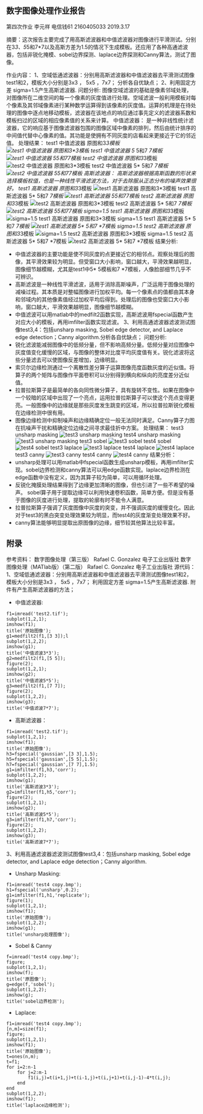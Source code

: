 数字图像处理作业报告
---
第四次作业
李元祥 电信钱61 2160405033
2019.3.17


摘要：这次报告主要完成了用高斯滤波器和中值滤波器对图像进行平滑测试。分别在3*3、5*5和7*7以及高斯方差为1.5的情况下生成模板。还应用了各种高通滤波器，包括非锐化掩模、sobel边界探测、laplace边界探测和Canny算法，测试了图像。

作业内容：
1、空域低通滤波器：分别用高斯滤波器和中值滤波器去平滑测试图像test1和2，模板大小分别是3x3 ， 5x5 ，7x7； 分析各自优缺点；
2、利用固定方差 sigma=1.5产生高斯滤波器.
问题分析:
图像空域滤波的基础是像素邻域处理，对图像所在二维空间的每一个像素的灰度值进行处理。空域滤波一般利用模板对每个像素及其邻域像素进行某种数学运算得到该像素的灰度值。运算的机理是在待处理的图像中逐点地移动模板，滤波器在该地点的响应通过事先定义的滤波器系数和模板扫过的区域的相应像素值的关系来计算。
中值滤波器：
是一种非线性统计滤波器，它的响应基于图像滤波器包围的图像区域中像素的排列，然后由统计排序的中间值代替中心像素的值。其功能是使拥有不同灰度的店看起来更接近于它的邻近值。
处理结果：
test1 中值滤波器 原图和3*3模板
![test1 中值滤波器 原图和3*3模板](https://github.com/lyx2160405033/images/blob/master/test1%20%E4%B8%AD%E5%80%BC%E5%8E%9F%E5%9B%BE%2033.bmp?raw=true)
test1 中值滤波器 5* 5和7 *7模板
![test1 中值滤波器 5*5和7*7模板](https://github.com/lyx2160405033/images/blob/master/test1%20%E4%B8%AD%E5%80%BC55%2077.bmp?raw=true)
test2 中值滤波器 原图和3*3模板
![test2 中值滤波器 原图和3*3模板](https://github.com/lyx2160405033/images/blob/master/test2%20%E4%B8%AD%E5%80%BC%E5%8E%9F%E5%9B%BE%2033.bmp?raw=true)
test2 中值滤波器 5* 5和7 *7模板
![test2 中值滤波器 5*5和7*7模板](https://github.com/lyx2160405033/images/blob/master/test2%20%E4%B8%AD%E5%80%BC55%2077.bmp?raw=true)
高斯滤波器：
高斯滤波器根据高斯函数的形状来选择模板权值，也是一种线性平滑滤波方法，对于去除服从正态分布的噪声效果很好。
test1 高斯滤波器 原图和3*3模板
![test1 高斯滤波器 原图和3*3模板](https://github.com/lyx2160405033/images/blob/master/test1%20%E9%AB%98%E6%96%AF%E5%8E%9F%E5%A7%8B%2033.bmp?raw=true)
test1 高斯滤波器 5* 5和7 *7模板
![test1 高斯滤波器 5*5和7*7模板](https://github.com/lyx2160405033/images/blob/master/test1%20%E9%AB%98%E6%96%AF55%2077.bmp?raw=true)
test2 高斯滤波器 原图和3*3模板
![test2 高斯滤波器 原图和3*3模板](https://github.com/lyx2160405033/images/blob/master/test2%20%E9%AB%98%E6%96%AF%E5%8E%9F%E5%A7%8B%2033.bmp?raw=true)
test2 高斯滤波器 5* 5和7 *7模板
![test2 高斯滤波器 5*5和7*7模板](https://github.com/lyx2160405033/images/blob/master/test2%20%E9%AB%98%E6%96%AF55%2077.bmp?raw=true)
sigma=1.5 test1 高斯滤波器 原图和3*3模板
![sigma=1.5 test1 高斯滤波器 原图和3*3模板](https://github.com/lyx2160405033/images/blob/master/test1%20%E9%AB%98%E6%96%AFsigma1.5%20%E5%8E%9F%E5%A7%8B%2033.bmp?raw=true)
sigma=1.5 test1 高斯滤波器 5* 5和7 *7模板
![test1 高斯滤波器 5* 5和7 *7模板](https://github.com/lyx2160405033/images/blob/master/test1%20%E9%AB%98%E6%96%AFsigma1.5%2055%2077.bmp?raw=true)
sigma=1.5 test2 高斯滤波器 原图和3*3模板
![sigma=1.5 test2 高斯滤波器 原图和3*3模板](https://github.com/lyx2160405033/images/blob/master/test2%20%E9%AB%98%E6%96%AFsigma1.5%20%E5%8E%9F%E5%A7%8B%2033.bmp?raw=true)
sigma=1.5 test2 高斯滤波器 5* 5和7 *7模板
![test2 高斯滤波器 5* 5和7 *7模板](https://github.com/lyx2160405033/images/blob/master/test2%20%E9%AB%98%E6%96%AFsigma1.5%2055%2077.bmp?raw=true)
结果分析:
* 中值滤波器的主要功能是使不同灰度的点更接近它的相邻点。观察处理后的图像，其平滑效果较为明显。但受窗口大小影响，窗口越大，平滑效果越明显，图像细节越模糊，尤其是test1中5* 5模板和7 *7模板，人像脸部细节几乎不可辨识。
* 高斯滤波是一种线性平滑滤波，适用于消除高斯噪声，广泛运用于图像处理的减噪过程。其本质是对整幅图像进行加权平均。每一个像素点的值都由其本身和邻域内的其他像素值经过加权平均后得到。处理后的图像也受窗口大小影响，窗口越大，平滑效果越明显，图像细节越模糊。
* 中值滤波可以用matlab中的medfilt2函数实现，高斯滤波用fspecial函数产生对应大小的模板，再用imfilter函数实现滤波。
3、利用高通滤波器滤波测试图像test3,4：包括unsharp masking, Sobel edge detector, and Laplace edge detection；Canny algorithm.分析各自优缺点；
问题分析:
* 锐化滤波能减弱图像中的低频分量，但不影响高频分量。低频分量对应图像中灰度值变化缓慢的区域，与图像的整体对比度平均灰度值有关。锐化滤波将这些分量滤去可以使图像反差增加，边缘明显。
* 索贝尔边缘检测通过一个离散性差分算子运算图像亮度函数灰度的近似值。将算子的两个矩阵与图像作平面卷积可以分别得到横向和纵向的亮度差分近似值。
* 拉普拉斯算子是最简单的各向同性微分算子，具有旋转不变性。如果在图像中一个较暗的区域中出现了一个亮点，运用拉普拉斯算子可以使这个亮点变得更亮。一般图像中的边缘就是那些灰度发生跳变的区域，所以拉普拉斯锐化模板在边缘检测中很有用。
* 图像边缘检测中抑制噪声和边缘精确定位一般无法同时满足。Canny算子力图在抗噪声干扰和精确定位边缘之间寻求最佳折中方案。
处理结果：
test3 unsharp masking
![test3 unsharp masking](https://github.com/lyx2160405033/images/blob/master/test3%20unsharp.bmp?raw=true)
test4 unsharp masking
![test3 unsharp masking](https://github.com/lyx2160405033/images/blob/master/test4%20unsharp.bmp?raw=true)
test3 sobel
![test3 sobel](https://github.com/lyx2160405033/images/blob/master/test3%20sobel.bmp?raw=true)
test4 sobel
![test4 sobel](https://github.com/lyx2160405033/images/blob/master/test4%20sobel.bmp?raw=true)
test3 laplace
![test3 laplace](https://github.com/lyx2160405033/images/blob/master/test3%20laplace.bmp?raw=true)
test4 laplace
![test4 laplace](https://github.com/lyx2160405033/images/blob/master/test4%20laplace.bmp?raw=true)
test3 canny
![test3 canny](https://github.com/lyx2160405033/images/blob/master/test3%20canny.bmp?raw=true)
test4 canny
![test4 canny](https://github.com/lyx2160405033/images/blob/master/test4%20canny.bmp?raw=true)
结果分析：
* unsharp处理可以用matlab中fspecial函数生成unsharp模板，再用imfilter实现。sobel边界检测和canny算法可以用edge函数实现。laplace边界检测在edge函数中没有定义，因为其算子较为简单，可以用循环处理。
* 反锐化掩膜处理结果得到了边缘更加清晰的图像，但也引进了一些不希望的噪声。
sobel算子用于提取边缘可以利用快速卷积函数，简单方便。但是没有基于图像的灰度进行处理，提取的轮廓有时不能令人满意。
* 拉普拉斯算子强调了灰度图像中灰度的突变，并不强调灰度的缓慢变化。因此对于test3的黑白突变处理效果较为明显，而test4的灰度渐变处理效果不好。
* canny算法能够明显提取出原图像的边缘，细节较其他算法比较丰富。


附录
---
参考资料：
数字图像处理（第三版） Rafael C. Gonzalez 电子工业出版社
数字图像处理（MATlab版）（第二版） Rafael C. Gonzalez 电子工业出版社
源代码：
1、空域低通滤波器：分别用高斯滤波器和中值滤波器去平滑测试图像test1和2，模板大小分别是3x3 ， 5x5 ，7x7； 利用固定方差 sigma=1.5产生高斯滤波器. 附件有产生高斯滤波器的方法；
* 中值滤波器:
```
f1=imread('test2.tif');
subplot(1,2,1);
imshow(f1);
title('原始图像');
g1=medfilt2(f1,[3 3]);l
subplot(1,2,2);
imshow(g1);
title('中值滤波3*3');
g2=medfilt2(f1,[5 5]);
figure(2);
subplot(1,2,1);
imshow(g2);
title('中值滤波5*5');
g3=medfilt2(f1,[7 7]);
figure(2);
subplot(1,2,2);
imshow(g3);
title('中值滤波7*7');
```
* 高斯滤波器：
```
f1=imread('test2.tif');
subplot(1,2,1);
imshow(f1);
title('原始图像');
h3=fspecial('gaussian',[3 3],1.5);
h5=fspecial('gaussian',[5 5],1.5);
h7=fspecial('gaussian',[7 7],1.5);
g1=imfilter(f1,h3,'corr');
subplot(1,2,2);
imshow(g1);
title('高斯滤波3*3');
g2=imfilter(f1,h5,'corr');
figure(2);
subplot(1,2,1);
imshow(g2);
title('高斯滤波5*5');
g3=imfilter(f1,h7,'corr');
figure(2);
subplot(1,2,2);
imshow(g3);
title('高斯滤波7*7');
```
3、利用高通滤波器滤波测试图像test3,4：包括unsharp masking, Sobel edge detector, and Laplace edge detection；Canny algorithm.
* Unsharp Masking:
```
f1=imread('test4 copy.bmp');
h1=fspecial('unsharp',0.2);
g1=imfilter(f1,h1,'replicate');
figure(1);
subplot(1,2,1);
imshow(f1);
title('原始图像');
subplot(1,2,2);
imshow(g1);
title('unsharp处理图像');
```
* Sobel & Canny
```
f=imread('test4 copy.bmp');
figure;
subplot(1,2,1);
imshow(f);
title('原图像');
g=edge(f,'sobel');
subplot(1,2,2);
imshow(g);
title('sobel边界检测');
```
* Laplace:
```
f1=imread('test4 copy.bmp');
[n,m]=size(f1);
figure;
subplot(1,2,1);
imshow(f1);
title('原始图像');
t=ones(n,m);
t=f1;
for i=2:n-1
    for j=2:m-1
        f1(i,j)=t(i+1,j)+t(i-1,j)+t(i,j+1)+t(i,j-1)-4*t(i,j);
    end
end
subplot(1,2,2);
imshow(f1);
title('laplace边缘检测');
```
